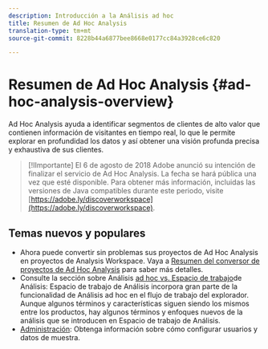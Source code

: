 ```yaml
---
description: Introducción a la Análisis ad hoc
title: Resumen de Ad Hoc Analysis
translation-type: tm+mt
source-git-commit: 8228b44a6877bee8668e0177cc84a3928ce6c820

---
```



# Resumen de Ad Hoc Analysis {#ad-hoc-analysis-overview}

Ad Hoc Analysis ayuda a identificar segmentos de clientes de alto valor que contienen información de visitantes en tiempo real, lo que le permite explorar en profundidad los datos y así obtener una visión profunda precisa y exhaustiva de sus clientes.

>[!IImportante]
>El 6 de agosto de 2018 Adobe anunció su intención de finalizar el servicio de Ad Hoc Analysis. La fecha se hará pública una vez que esté disponible. Para obtener más información, incluidas las versiones de Java compatibles durante este periodo, visite [https://adobe.ly/discoverworkspace](https://adobe.ly/discoverworkspace).

## Temas nuevos y populares

* Ahora puede convertir sin problemas sus proyectos de Ad Hoc Analysis en proyectos de Analysis Workspace. Vaya a [Resumen del conversor de proyectos de Ad Hoc Analysis](/help/analyze/ad-hoc-analysis/c-aha-project-converter/aha2aw-overview.md) para saber más detalles.
* Consulte la sección sobre Análisis [ad hoc vs. Espacio de trabajo](/help/analyze/analysis-workspace/workspace-faqs/adhocanalysis-vs-analysisworkspace.md)de Análisis: Espacio de trabajo de Análisis incorpora gran parte de la funcionalidad de Análisis ad hoc en el flujo de trabajo del explorador. Aunque algunos términos y características siguen siendo los mismos entre los productos, hay algunos términos y enfoques nuevos de la análisis que se introducen en Espacio de trabajo de Análisis.
* [Administración](/help/analyze/ad-hoc-analysis/c-administration.md): Obtenga información sobre cómo configurar usuarios y datos de muestra.
